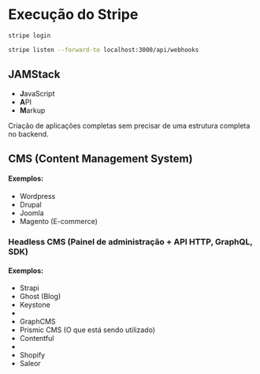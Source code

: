 # Execução do Stripe

```bash
stripe login
```

```bash
stripe listen --forward-to localhost:3000/api/webhooks
```

## JAMStack

- **J**avaScript
- **A**PI
- **M**arkup

Criação de aplicações completas sem precisar de uma estrutura completa no backend.

## CMS (Content Management System)

#### Exemplos:

- Wordpress
- Drupal
- Joomla
- Magento (E-commerce)

### Headless CMS (Painel de administração + API HTTP, GraphQL, SDK)

#### Exemplos:

- Strapi
- Ghost (Blog)
- Keystone
-
- GraphCMS
- Prismic CMS (O que está sendo utilizado)
- Contentful
-
- Shopify
- Saleor
